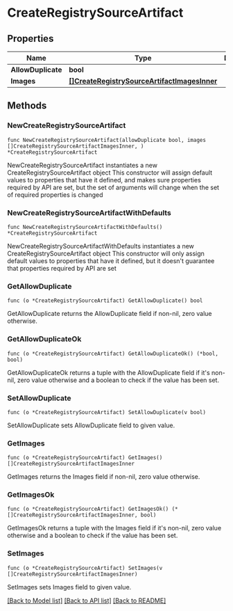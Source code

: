 # CreateRegistrySourceArtifact

## Properties

Name | Type | Description | Notes
------------ | ------------- | ------------- | -------------
**AllowDuplicate** | **bool** |  | 
**Images** | [**[]CreateRegistrySourceArtifactImagesInner**](CreateRegistrySourceArtifactImagesInner.md) |  | 

## Methods

### NewCreateRegistrySourceArtifact

`func NewCreateRegistrySourceArtifact(allowDuplicate bool, images []CreateRegistrySourceArtifactImagesInner, ) *CreateRegistrySourceArtifact`

NewCreateRegistrySourceArtifact instantiates a new CreateRegistrySourceArtifact object
This constructor will assign default values to properties that have it defined,
and makes sure properties required by API are set, but the set of arguments
will change when the set of required properties is changed

### NewCreateRegistrySourceArtifactWithDefaults

`func NewCreateRegistrySourceArtifactWithDefaults() *CreateRegistrySourceArtifact`

NewCreateRegistrySourceArtifactWithDefaults instantiates a new CreateRegistrySourceArtifact object
This constructor will only assign default values to properties that have it defined,
but it doesn't guarantee that properties required by API are set

### GetAllowDuplicate

`func (o *CreateRegistrySourceArtifact) GetAllowDuplicate() bool`

GetAllowDuplicate returns the AllowDuplicate field if non-nil, zero value otherwise.

### GetAllowDuplicateOk

`func (o *CreateRegistrySourceArtifact) GetAllowDuplicateOk() (*bool, bool)`

GetAllowDuplicateOk returns a tuple with the AllowDuplicate field if it's non-nil, zero value otherwise
and a boolean to check if the value has been set.

### SetAllowDuplicate

`func (o *CreateRegistrySourceArtifact) SetAllowDuplicate(v bool)`

SetAllowDuplicate sets AllowDuplicate field to given value.


### GetImages

`func (o *CreateRegistrySourceArtifact) GetImages() []CreateRegistrySourceArtifactImagesInner`

GetImages returns the Images field if non-nil, zero value otherwise.

### GetImagesOk

`func (o *CreateRegistrySourceArtifact) GetImagesOk() (*[]CreateRegistrySourceArtifactImagesInner, bool)`

GetImagesOk returns a tuple with the Images field if it's non-nil, zero value otherwise
and a boolean to check if the value has been set.

### SetImages

`func (o *CreateRegistrySourceArtifact) SetImages(v []CreateRegistrySourceArtifactImagesInner)`

SetImages sets Images field to given value.



[[Back to Model list]](../README.md#documentation-for-models) [[Back to API list]](../README.md#documentation-for-api-endpoints) [[Back to README]](../README.md)


